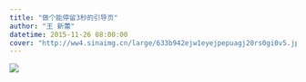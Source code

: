```yaml
---
title: "做个能停留3秒的引导页"
author: "王 新蕾"
datetime: 2015-11-26 08:00:00
cover: "http://ww4.sinaimg.cn/large/633b942ejw1eyejpepuagj20rs0gi0v5.jpg"
---
```


![](http://ww2.sinaimg.cn/large/633b942ejw1eyel1hmuanj20m87jau0x.jpg)